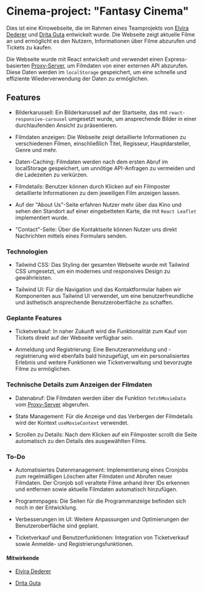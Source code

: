 # Cinema-project: "Fantasy Cinema"

Dies ist eine Kinowebseite, die im Rahmen eines Teamprojekts von [Elvira Dederer](https://github.com/elvira492) und [Drita Guta](https://github.com/Drigut42) entwickelt wurde. Die Webseite zeigt aktuelle Filme an und ermöglicht es den Nutzern, Informationen über Filme abzurufen und Tickets zu kaufen.

Die Webseite wurde mit React entwickelt und verwendet einen Express-basierten [Proxy-Server](https://github.com/Drigut42/cinema-project-server), um Filmdaten von einer externen API abzurufen. Diese Daten werden im `localStorage` gespeichert, um eine schnelle und effiziente Wiederverwendung der Daten zu ermöglichen.

## Features

- Bilderkarussell: Ein Bilderkarussell auf der Startseite, das mit `react-responsive-carousel` umgesetzt wurde, um ansprechende Bilder in einer durchlaufenden Ansicht zu präsentieren.

- Filmdaten anzeigen: Die Webseite zeigt detaillierte Informationen zu verschiedenen Filmen, einschließlich Titel, Regisseur, Hauptdarsteller, Genre und mehr.

- Daten-Caching: Filmdaten werden nach dem ersten Abruf im localStorage gespeichert, um unnötige API-Anfragen zu vermeiden und die Ladezeiten zu verkürzen.

- Filmdetails: Benutzer können durch Klicken auf ein Filmposter detaillierte Informationen zu dem jeweiligen Film anzeigen lassen.

- Auf der "About Us"-Seite erfahren Nutzer mehr über das Kino und sehen den Standort auf einer eingebetteten Karte, die mit `React Leaflet` implementiert wurde.

- "Contact"-Seite: Über die Kontaktseite können Nutzer uns direkt Nachrichten mittels eines Formulars senden.

### Technologien

- Tailwind CSS: Das Styling der gesamten Webseite wurde mit Tailwind CSS umgesetzt, um ein modernes und responsives Design zu gewährleisten.

- Tailwind UI: Für die Navigation und das Kontaktformular haben wir Komponenten aus Tailwind UI verwendet, um eine benutzerfreundliche und ästhetisch ansprechende Benutzeroberfläche zu schaffen.

### Geplante Features

- Ticketverkauf: In naher Zukunft wird die Funktionalität zum Kauf von Tickets direkt auf der Webseite verfügbar sein.

- Anmeldung und Registrierung: Eine Benutzeranmeldung und -registrierung wird ebenfalls bald hinzugefügt, um ein personalisiertes Erlebnis und weitere Funktionen wie Ticketverwaltung und bevorzugte Filme zu ermöglichen.

### Technische Details zum Anzeigen der Filmdaten

- Datenabruf: Die Filmdaten werden über die Funktion `fetchMovieData` vom [Proxy-Server](https://github.com/Drigut42/cinema-project-server) abgerufen.

- State Management: Für die Anzeige und das Verbergen der Filmdetails wird der Kontext `useMovieContext` verwendet.

- Scrollen zu Details: Nach dem Klicken auf ein Filmposter scrollt die Seite automatisch zu den Details des ausgewählten Films.

### To-Do

- Automatisiertes Datenmanagement: Implementierung eines Cronjobs zum regelmäßigen Löschen alter Filmdaten und Abrufen neuer Filmdaten. Der Cronjob soll veraltete Filme anhand ihrer IDs erkennen und entfernen sowie aktuelle Filmdaten automatisch hinzufügen.

- Programmpages: Die Seiten für die Programmanzeige befinden sich noch in der Entwicklung.

- Verbesserungen im UI: Weitere Anpassungen und Optimierungen der Benutzeroberfläche sind geplant.

- Ticketverkauf und Benutzerfunktionen: Integration von Ticketverkauf sowie Anmelde- und Registrierungsfunktionen.

#### Mitwirkende

- [Elvira Dederer](https://github.com/elvira492)

- [Drita Guta](https://github.com/Drigut42)
